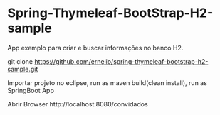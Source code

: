 # Spring-Thymeleaf-BootStrap-H2-sample

App exemplo para criar e buscar informações no banco H2.


git clone https://github.com/ernelio/spring-thymeleaf-bootstrap-h2-sample.git

Importar projeto no eclipse, run as maven build(clean install), run as SpringBoot App

Abrir Browser http://localhost:8080/convidados

